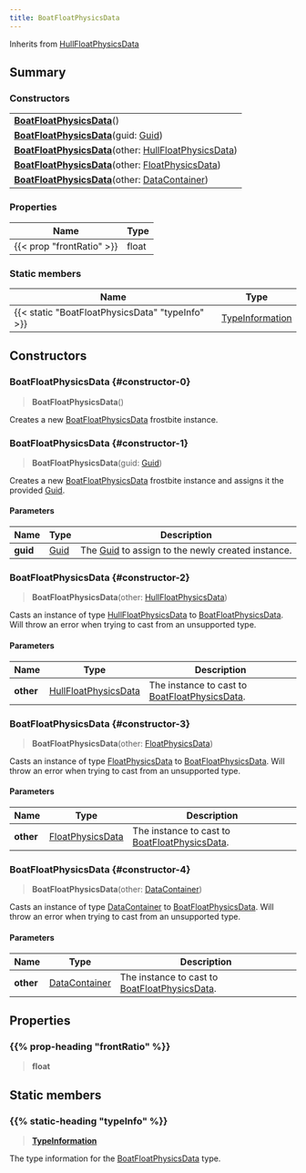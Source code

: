 ```yaml
---
title: BoatFloatPhysicsData
---
```


Inherits from [HullFloatPhysicsData](/vext/ref/fb/hullfloatphysicsdata)

## Summary

### Constructors

|  |
| --- |
| **[BoatFloatPhysicsData](#constructor-0)**() |
| **[BoatFloatPhysicsData](#constructor-1)**(guid: [Guid](/vext/ref/shared/type/guid)) |
| **[BoatFloatPhysicsData](#constructor-2)**(other: [HullFloatPhysicsData](/vext/ref/fb/hullfloatphysicsdata)) |
| **[BoatFloatPhysicsData](#constructor-3)**(other: [FloatPhysicsData](/vext/ref/fb/floatphysicsdata)) |
| **[BoatFloatPhysicsData](#constructor-4)**(other: [DataContainer](/vext/ref/shared/type/datacontainer)) |

### Properties

| Name | Type |
| ---- | ---- |
| {{< prop "frontRatio" >}} | float |

### Static members

| Name | Type |
| ---- | ---- |
| {{< static "BoatFloatPhysicsData" "typeInfo" >}} | [TypeInformation](/vext/ref/shared/type/typeinformation) |

## Constructors

### BoatFloatPhysicsData {#constructor-0}

> **BoatFloatPhysicsData**()

Creates a new [BoatFloatPhysicsData](/vext/ref/fb/boatfloatphysicsdata) frostbite instance.

### BoatFloatPhysicsData {#constructor-1}

> **BoatFloatPhysicsData**(guid: [Guid](/vext/ref/shared/type/guid))

Creates a new [BoatFloatPhysicsData](/vext/ref/fb/boatfloatphysicsdata) frostbite instance and assigns it the provided [Guid](/vext/ref/shared/type/guid).

#### Parameters

| Name | Type | Description |
| ---- | ---- | ----------- |
| **guid** | [Guid](/vext/ref/shared/type/guid) | The [Guid](/vext/ref/shared/type/guid) to assign to the newly created instance. |

### BoatFloatPhysicsData {#constructor-2}

> **BoatFloatPhysicsData**(other: [HullFloatPhysicsData](/vext/ref/fb/hullfloatphysicsdata))

Casts an instance of type [HullFloatPhysicsData](/vext/ref/fb/hullfloatphysicsdata) to [BoatFloatPhysicsData](/vext/ref/fb/boatfloatphysicsdata). Will throw an error when trying to cast from an unsupported type.

#### Parameters

| Name | Type | Description |
| ---- | ---- | ----------- |
| **other** | [HullFloatPhysicsData](/vext/ref/fb/hullfloatphysicsdata) | The instance to cast to [BoatFloatPhysicsData](/vext/ref/fb/boatfloatphysicsdata). |

### BoatFloatPhysicsData {#constructor-3}

> **BoatFloatPhysicsData**(other: [FloatPhysicsData](/vext/ref/fb/floatphysicsdata))

Casts an instance of type [FloatPhysicsData](/vext/ref/fb/floatphysicsdata) to [BoatFloatPhysicsData](/vext/ref/fb/boatfloatphysicsdata). Will throw an error when trying to cast from an unsupported type.

#### Parameters

| Name | Type | Description |
| ---- | ---- | ----------- |
| **other** | [FloatPhysicsData](/vext/ref/fb/floatphysicsdata) | The instance to cast to [BoatFloatPhysicsData](/vext/ref/fb/boatfloatphysicsdata). |

### BoatFloatPhysicsData {#constructor-4}

> **BoatFloatPhysicsData**(other: [DataContainer](/vext/ref/shared/type/datacontainer))

Casts an instance of type [DataContainer](/vext/ref/shared/type/datacontainer) to [BoatFloatPhysicsData](/vext/ref/fb/boatfloatphysicsdata). Will throw an error when trying to cast from an unsupported type.

#### Parameters

| Name | Type | Description |
| ---- | ---- | ----------- |
| **other** | [DataContainer](/vext/ref/shared/type/datacontainer) | The instance to cast to [BoatFloatPhysicsData](/vext/ref/fb/boatfloatphysicsdata). |

## Properties

### {{% prop-heading "frontRatio" %}}

> **float**

## Static members

### {{% static-heading "typeInfo" %}}

> **[TypeInformation](/vext/ref/shared/type/typeinformation)**

The type information for the [BoatFloatPhysicsData](/vext/ref/fb/boatfloatphysicsdata) type.

